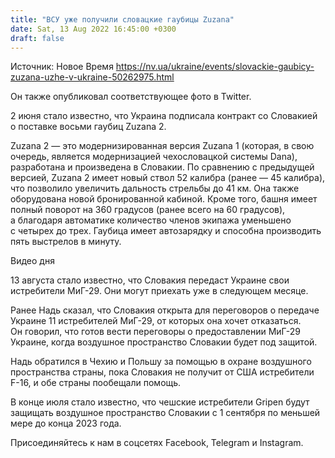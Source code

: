 ```yaml
---
title: "ВСУ уже получили словацкие гаубицы Zuzana"
date: Sat, 13 Aug 2022 16:45:00 +0300
draft: false
---
```

Источник: Новое Время https://nv.ua/ukraine/events/slovackie-gaubicy-zuzana-uzhe-v-ukraine-50262975.html


 Он также опубликовал соответствующее фото в Twitter.

2 июня стало известно, что Украина подписала контракт со Словакией о поставке восьми гаубиц Zuzana 2.

Zuzana 2 — это модернизированная версия Zuzana 1 (которая, в свою очередь, является модернизацией чехословацкой системы Dana), разработана и произведена в Словакии. По сравнению с предыдущей версией, Zuzana 2 имеет новый ствол 52 калибра (ранее — 45 калибра), что позволило увеличить дальность стрельбы до 41 км. Она также оборудована новой бронированной кабиной. Кроме того, башня имеет полный поворот на 360 градусов (ранее всего на 60 градусов), а благодаря автоматике количество членов экипажа уменьшено с четырех до трех. Гаубица имеет автозарядку и способна производить пять выстрелов в минуту.

 Видео дня  

13 августа стало известно, что Словакия передаст Украине свои истребители МиГ-29. Они могут приехать уже в следующем месяце.

Ранее Надь сказал, что Словакия открыта для переговоров о передаче Украине 11 истребителей МиГ-29, от которых она хочет отказаться. Он говорил, что готов вести переговоры о предоставлении МиГ-29 Украине, когда воздушное пространство Словакии будет под защитой.

Надь обратился в Чехию и Польшу за помощью в охране воздушного пространства страны, пока Словакия не получит от США истребители F-16, и обе страны пообещали помощь.

В конце июля стало известно, что чешские истребители Gripen будут защищать воздушное пространство Словакии с 1 сентября по меньшей мере до конца 2023 года.

Присоединяйтесь к нам в соцсетях Facebook, Telegram и Instagram.
